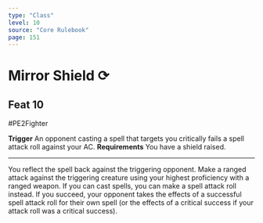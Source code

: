 ```yaml
---
type: "Class"
level: 10
source: "Core Rulebook"
page: 151
---
```

# Mirror Shield ⟳
## Feat 10
#PE2Fighter

**Trigger** An opponent casting a spell that targets you critically fails a spell attack roll against your AC.
**Requirements** You have a shield raised.

---
 
You reflect the spell back against the triggering opponent. Make a ranged attack against the triggering creature using your highest proficiency with a ranged weapon. If you can cast spells, you can make a spell attack roll instead. If you succeed, your opponent takes the effects of a successful spell attack roll for their own spell (or the effects of a critical success if your attack roll was a critical success).